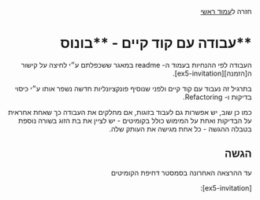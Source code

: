 <div dir="rtl">
<div>
</div>

חזרה ל[עמוד ראשי](../../..)


# **עבודה עם קוד קיים - **בונוס

העבודה לפי ההנחיות בעמוד ה- readme במאגר ששכפלתם ע״י לחיצה על קישור ה[הזמנה][ex5-invitation].

בתרגיל זה נעבוד עם קוד קיים ולפני שנוסיף פונקציונליות חדשה נשפר אותו ע״י כיסוי בדיקות ו- Refactoring.

כמו כן שוב, יש אפשרות גם לעבוד בזוגות, אם מחלקים את העבודה כך שאחת אחראית על הבדיקות ואחת על המימוש כולל בקומיטים - יש לציין את בת הזוג בשורה נוספת בטבלה ההגשה - כל אחת מגישה את העותק שלה.

## הגשה
עד ההרצאה האחרונה בסמסטר דחיפת הקומיטים 

<!-- links -->
[ex5-invitation]: 